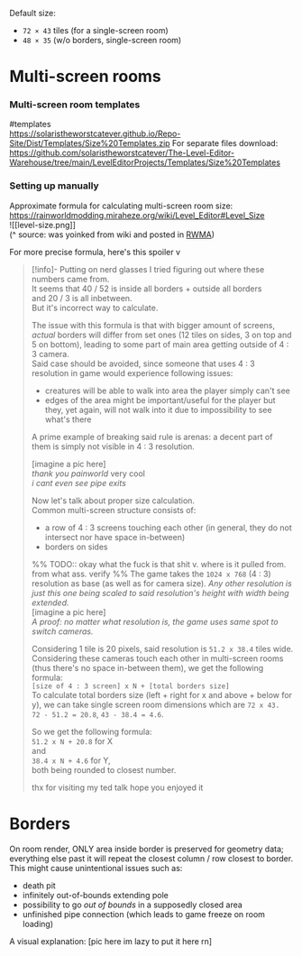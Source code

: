 Default size:
- `72 × 43` tiles (for a single-screen room)
- `48 × 35` (w/o borders, single-screen room)

# Multi-screen rooms
### Multi-screen room templates 
#templates  
https://solaristheworstcatever.github.io/Repo-Site/Dist/Templates/Size%20Templates.zip
For separate files download:  
https://github.com/solaristheworstcatever/The-Level-Editor-Warehouse/tree/main/LevelEditorProjects/Templates/Size%20Templates

### Setting up manually
Approximate formula for calculating multi-screen room size:
https://rainworldmodding.miraheze.org/wiki/Level_Editor#Level_Size  
![[level-size.png]]  
 (^ source: was yoinked from wiki and posted in [RWMA](https://discord.com/channels/1083481230839922688/1083506128010358915/1217925887518048296)) 
  
For more precise formula, here's this spoiler v
> [!info]- Putting on nerd glasses
> I tried figuring out where these numbers came from.  
> It seems that 40 / 52 is inside all borders + outside all borders  
> and 20 / 3 is all inbetween.  
> But it's incorrect way to calculate.  
> 
> The issue with this formula is that with bigger amount of screens, *actual* borders will differ from set ones (12 tiles on sides, 3 on top and 5 on bottom), leading to some part of main area getting outside of 4 : 3 camera.  
> Said case should be avoided, since someone that uses 4 : 3 resolution in game would experience following issues:  
> - creatures will be able to walk into area the player simply can't see  
> - edges of the area might be important/useful for the player but they, yet again, will not walk into it due to impossibility to see what's there  
> 
> A prime example of breaking said rule is arenas: a decent part of them is simply not visible in 4 : 3 resolution.  
> 
> \[imagine a pic here]  
> *thank you painworld* very cool  
> *i cant even see pipe exits*  
> 
> Now let's talk about proper size calculation.  
> Common multi-screen structure consists of:  
> - a row of 4 : 3 screens touching each other (in general, they do not intersect nor have space in-between)  
> - borders on sides  
> 
> %%
> TODO:: okay what the fuck is that shit v. where is it pulled from. from what ass. 
> verify
> %%
> The game takes the `1024 x 768` (4 : 3) resolution as base (as well as for camera size). *Any other resolution is just this one being scaled to said resolution's height with width being extended.*  
> \[imagine a pic here]  
> *A proof: no matter what resolution is, the game uses same spot to switch cameras.*  
> 
> Considering 1 tile is 20 pixels, said resolution is `51.2 x 38.4` tiles wide.  
> Considering these cameras touch each other in multi-screen rooms (thus there's no space in-between them), we get the following formula:  
> `[size of 4 : 3 screen] x N + [total borders size]`  
> To calculate total borders size (left + right for x and above + below for y), we can take single screen room dimensions which are `72 x 43.`  
> `72 - 51.2 = 20.8`, `43 - 38.4 = 4.6`.  
>
> So we get the following formula:  
> `51.2 x N + 20.8` for X  
> and  
> `38.4 x N + 4.6` for Y,  
> both being rounded to closest number.  
> 
> thx for visiting my ted talk hope you enjoyed it

# Borders

On room render, ONLY area inside border is preserved for geometry data; everything else past it will repeat the closest column / row closest to border.
This might cause unintentional issues such as:
- death pit
- infinitely out-of-bounds extending pole
- possibility to go *out of bounds* in a supposedly closed area
- unfinished pipe connection (which leads to game freeze on room loading)

A visual explanation:
\[pic here im lazy to put it here rn]